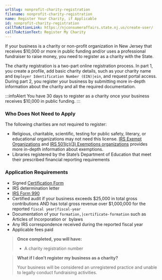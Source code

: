 ```yaml
---
urlSlug: nonprofit-charity-registration
filename: nonprofit-charity-registration
name: Register Your Charity, if Applicable
id: nonprofit-charity-registration
callToActionLink: https://njconsumeraffairs.state.nj.us/create-user/
callToActionText: Register My Charity
---
```

If your business is a charity or non-profit organization in New Jersey that receives $10,000 or more in public funding and/or uses a professional fundraiser to raise money, you need to register as a charity with the State. 

The charity registration is a two-part online registration process. In part 1, you create a profile, add basic charity details, such as your charity name and `Employer Identification Number (EIN)|ein`, and request portal access. During part 2, you register your business by submitting more in-depth information about the charity and all the required documentation.

:::infoAlert 
 You have 30 days to register as a charity once your business receives $10,000 in public funding.
:::

### Who Does Not Need to Apply

The following charities are not required to register:

* Religious, charitable, scientific, testing for public safety, literary, or educational organizations may not need this license.  [IRS Exempt Organizations](https://www.irs.gov/charities-and-nonprofits) and [IRS 501(c)(3) Exemptions organizations](https://www.irs.gov/charities-non-profits/charitable-organizations/exemption-requirements-501c3-organizations) provides more in-depth information about exemptions.
* Libraries registered by the State’s Department of Education that meet their prescribed financial reporting requirements

### Application Requirements

* Signed [Certification Form ](https://www.njconsumeraffairs.gov/charities/Documents/CRI-PFR-Certification-Signature-150I-300R-200.pdf)
* IRS determination letter
* [IRS Form 990](https://www.irs.gov/pub/irs-pdf/f990.pdf) 
* Certified audit if your business exceeds $25,000 in total gross contributions AND has total gross revenue over $1,000,000 for the reported `fiscal year|fiscal-year` 
* Documentation of your `formation,|certificate-formation` such as Articles of Incorporation or  bylaws
* Any IRS correspondence received during the reported fiscal year 
* Applicable fees paid

> **Once completed, you will have:**
>
> * A charity registration number
>

> **What if I don’t register my business as a charity?** 
>
> Your business will be considered an unregistered practice and unable to legally conduct fundraising activities.